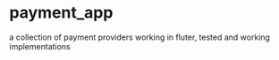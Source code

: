 # payment_app
 a collection of payment providers working in fluter, tested and working implementations
